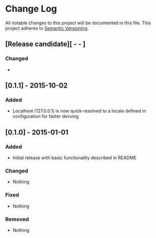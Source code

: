 # Change Log
All notable changes to this project will be documented in this file.
This project adheres to [Semantic Versioning](http://semver.org/).

## [Release candidate][ - - ]
### Changed
-

## [0.1.1] - 2015-10-02
### Added
* Localhost (127.0.0.1) is now quick-resolved to a locale defined in configuration for faster devving

## [0.1.0] - 2015-01-01  
### Added  
* Initial release with basic functionality described in README  
### Changed  
* Nothing
### Fixed
* Nothing
### Removed
* Nothing

